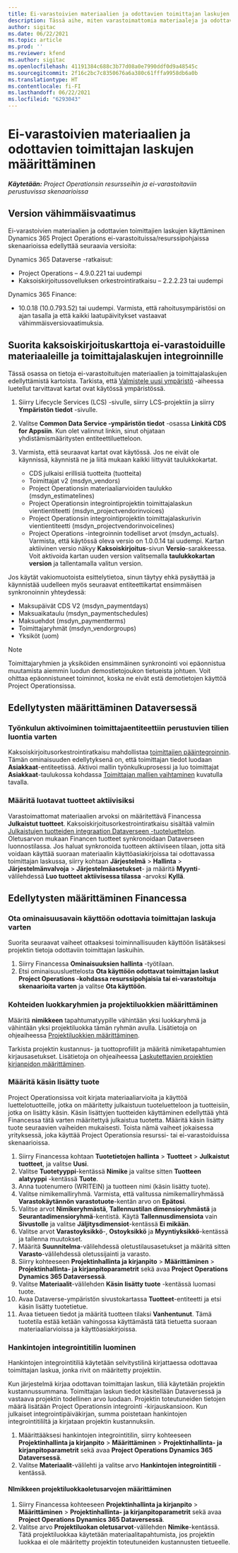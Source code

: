 ```yaml
---
title: Ei-varastoivien materiaalien ja odottavien toimittajan laskujen määrittäminen
description: Tässä aihe, miten varastoimattomia materiaaleja ja odottavia toimittajan laskuja voi ottaa käyttöön.
author: sigitac
ms.date: 06/22/2021
ms.topic: article
ms.prod: ''
ms.reviewer: kfend
ms.author: sigitac
ms.openlocfilehash: 41191384c688c3b77d08a0e7990ddf0d9a48545c
ms.sourcegitcommit: 2f16c2bc7c8350676a6a380c61fffa9958db6a0b
ms.translationtype: HT
ms.contentlocale: fi-FI
ms.lasthandoff: 06/22/2021
ms.locfileid: "6293043"
---
```

# <a name="configure-non-stocked-materials-and-pending-vendor-invoices"></a>Ei-varastoivien materiaalien ja odottavien toimittajan laskujen määrittäminen

_**Käytetään:** Project Operationsin resursseihin ja ei-varastoitaviin perustuvissa skenaarioissa_

## <a name="minimum-version-requirement"></a>Version vähimmäisvaatimus

Ei-varastoivien materiaalien ja odottavien toimittajien laskujen käyttäminen Dynamics 365 Project Operations ei-varastoituissa/resurssipohjaissa skenaarioissa edellyttää seuraavia versioita:

Dynamics 365 Dataverse -ratkaisut:

- Project Operations – 4.9.0.221 tai uudempi
- Kaksoiskirjoitussovelluksen orkestrointiratkaisu – 2.2.2.23 tai uudempi

Dynamics 365 Finance:
- 10.0.18 (10.0.793.52) tai uudempi. Varmista, että rahoitusympäristösi on ajan tasalla ja että kaikki laatupäivitykset vastaavat vähimmäisversiovaatimuksia.

## <a name="run-dual-write-maps-for-non-stocked-materials-and-vendor-invoice-integration"></a>Suorita kaksoiskirjoituskarttoja ei-varastoiduille materiaaleille ja toimittajalaskujen integroinnille

Tässä osassa on tietoja ei-varastoituitujen materiaalien ja toimittajalaskujen edellyttämistä kartoista. Tarkista, että [Valmistele uusi ympäristö](../environment/resource-provision-new-environment.md#run-project-operations-dual-write-maps) -aiheessa luetellut tarvittavat kartat ovat käytössä ympäristössä.

1. Siirry Lifecycle Services (LCS) -sivulle, siirry LCS-projektiin ja siirry **Ympäristön tiedot** -sivulle.
2. Valitse **Common Data Service -ympäristön tiedot** -osassa **Linkitä CDS for Appsiin**. Kun olet valinnut linkin, sinut ohjataan yhdistämismääritysten entiteettiluetteloon.
3. Varmista, että seuraavat kartat ovat käytössä. Jos ne eivät ole käynnissä, käynnistä ne ja liitä mukaan kaikki liittyvät taulukkokartat.

    - CDS julkaisi erillisiä tuotteita (tuotteita)
    - Toimittajat v2 (msdyn_vendors)
    - Project Operationsin materiaaliarvioiden taulukko (msdyn_estimatelines)
    - Project Operationsin integrointiprojektin toimittajalaskun vientientiteetti (msdyn_projectvendorinvoices)
    - Project Operationsin integrointiprojektin toimittajalaskurivin vientientiteetti (msdyn_projectvendorinvoicelines)
    - Project Operations -integroinnin todelliset arvot (msdyn_actuals). Varmista, että käytössä oleva versio on 1.0.0.14 tai uudempi. Kartan aktiivinen versio näkyy **Kaksoiskirjoitus**-sivun **Versio**-sarakkeessa. Voit aktivoida kartan uuden version valitsemalla **taulukkokartan version** ja tallentamalla valitun version.

Jos käytät vakiomuotoista esittelytietoa, sinun täytyy ehkä pysäyttää ja käynnistää uudelleen myös seuraavat entiteettikartat ensimmäisen synkronoinnin yhteydessä:
  - Maksupäivät CDS V2 (msdyn_paymentdays)
  - Maksuaikataulu (msdyn_paymentschedules)
  - Maksuehdot (msdyn_paymentterms)
  - Toimittajaryhmät (msdyn_vendorgroups)
  - Yksiköt (uom)

> [!NOTE]
> Toimittajaryhmien ja yksiköiden ensimmäinen synkronointi voi epäonnistua muutamista aiemmin luodun demostietojoukon tietueista johtuen. Voit ohittaa epäonnistuneet toiminnot, koska ne eivät estä demotietojen käyttöä Project Operationsissa.

## <a name="configure-prerequisites-in-dataverse"></a>Edellytysten määrittäminen Dataversessä

### <a name="activate-workflow-to-create-accounts-based-on-vendor-entity"></a>Työnkulun aktivoiminen toimittajaentiteettiin perustuvien tilien luontia varten

Kaksoiskirjoitusorkestrointiratkaisu mahdollistaa [toimittajien pääintegroinnin](/dynamics365/fin-ops-core/dev-itpro/data-entities/dual-write/vendor-mapping). Tämän ominaisuuden edellytyksenä on, että toimittajan tiedot luodaan **Asiakkaat**-entiteetissä. Aktivoi mallin työnkulkuprosessi ja luo toimittajat **Asiakkaat**-taulukossa kohdassa [Toimittajan mallien vaihtaminen](/dynamics365/fin-ops-core/dev-itpro/data-entities/dual-write/vendor-switch) kuvatulla tavalla.

### <a name="set-products-to-be-created-as-active"></a>Määritä luotavat tuotteet aktiivisiksi

Varastoimattomat materiaalien arvoksi on määritettävä Financessa **Julkaistut tuotteet**. Kaksoiskirjoitusorkestrointiratkaisu sisältää valmiin [Julkaistujen tuotteiden integraation Dataverseen -tuoteluettelon](/dynamics365/fin-ops-core/dev-itpro/data-entities/dual-write/product-mapping). Oletusarvon mukaan Financen tuotteet synkronoidaan Dataverseen luonnostilassa. Jos haluat synkronoida tuotteen aktiiviseen tilaan, jotta sitä voidaan käyttää suoraan materiaalin käyttöasiakirjoissa tai odottavassa toimittajan laskussa, siirry kohtaan **Järjestelmä** > **Hallinta** > **Järjestelmänvalvoja** > **Järjestelmäasetukset**- ja määritä **Myynti**-välilehdessä **Luo tuotteet aktiivisessa tilassa** -arvoksi **Kyllä**.

## <a name="configure-prerequisites-in-finance"></a>Edellytysten määrittäminen Financessa

### <a name="enable-the-feature-key-for-pending-vendor-invoices"></a>Ota ominaisuusavain käyttöön odottavia toimittajan laskuja varten

Suorita seuraavat vaiheet ottaaksesi toiminnallisuuden käyttöön lisätäksesi projektin tietoja odottaviin toimittajan laskuihin.

1. Siirry Financessa **Ominaisuuksien hallinta** -työtilaan.
2. Etsi ominaisuusluettelosta **Ota käyttöön odottavat toimittajan laskut Project Operations -kohdassa resurssipohjaisia tai ei-varastoituja skenaarioita varten** ja valitse **Ota käyttöön**.

### <a name="define-category-groups-and-project-categories-for-items"></a>Kohteiden luokkaryhmien ja projektiluokkien määrittäminen

Määritä **nimikkeen** tapahtumatyypille vähintään yksi luokkaryhmä ja vähintään yksi projektiluokka tämän ryhmän avulla. Lisätietoja on ohjeaiheessa [Projektiluokkien määrittäminen](../project-accounting/configure-project-categories.md#category-groups).

Tarkista projektin kustannus- ja tuottoprofiilit ja määritä nimiketapahtumien kirjausasetukset. Lisätietoja on ohjeaiheessa [Laskutettavien projektien kirjanpidon määrittäminen](../project-accounting/configure-accounting-billable-projects.md).

### <a name="set-up-a-write-in-product"></a>Määritä käsin lisätty tuote

Project Operationsissa voit kirjata materiaaliarvioita ja käyttöä luettelotuotteille, jotka on määritetty julkaistuun tuoteluetteloon ja tuotteisiin, jotka on lisätty käsin. Käsin lisättyjen tuotteiden käyttäminen edellyttää yhtä Financessa tätä varten määritettyä julkaistua tuotetta. Määritä käsin lisätty tuote seuraavien vaiheiden mukaisesti. Toista nämä vaiheet jokaisessa yrityksessä, joka käyttää Project Operationsia resurssi- tai ei-varastoiduissa skenaarioissa.

1. Siirry Financessa kohtaan **Tuotetietojen hallinta** > **Tuotteet** > **Julkaistut tuotteet**, ja valitse **Uusi**.
2. Valitse **Tuotetyyppi**-kentässä **Nimike** ja valitse sitten **Tuotteen alatyyppi** -kentässä **Tuote**.
3. Anna tuotenumero (WRITEIN) ja tuotteen nimi (käsin lisätty tuote).
4. Valitse nimikemalliryhmä. Varmista, että valitussa nimikemalliryhmässä **Varastokäytännön varastotuote**-kentän arvo on **Epätosi**.
5. Valitse arvot **Nimikeryhmästä**, **Tallennustilan dimensioryhmästä** ja **Seurantadimensioryhmä**-kentistä. Käytä **Tallennusdimensiota** vain **Sivustolle** ja valitse **Jäljitysdimensiot**-kentässä **Ei mikään**.
6. Valitse arvot **Varastoyksikkö**-, **Ostoyksikkö** ja **Myyntiyksikkö**-kentässä ja tallenna muutokset.
7. Määritä **Suunnitelma**-välilehdessä oletustilausasetukset ja määritä sitten **Varasto**-välilehdessä oletussijainti ja varasto.
8. Siirry kohteeseen **Projektinhallinta ja kirjanpito** > **Määrittäminen** > **Projektinhallinta- ja kirjanpitoparametrit** sekä avaa **Project Operations Dynamics 365 Dataversessä**. 
9. Valitse **Materiaalit**-välilehden **Käsin lisätty tuote** -kentässä luomasi tuote.
10. Avaa Dataverse-ympäristön sivustokartassa **Tuotteet**-entiteetti ja etsi käsin lisätty tuotetietue. 
11. Avaa tietueen tiedot ja määritä tuotteen tilaksi **Vanhentunut**. Tämä tuotetila estää ketään vahingossa käyttämästä tätä tietuetta suoraan materiaaliarvioissa ja käyttöasiakirjoissa.

### <a name="set-up-a-procurement-integration-account"></a>Hankintojen integrointitilin luominen

Hankintojen integrointitiliä käytetään selvitystilinä kirjattaessa odottavaa toimittajan laskua, jonka rivit on määritetty projektiin.

Kun järjestelmä kirjaa odottavan toimittajan laskun, tiliä käytetään projektin kustannussummana. Toimittajan laskun tiedot käsitellään Dataversessä ja vastaava projektin todellinen arvo luodaan. Projektin toteutuneiden tietojen määrä lisätään Project Operationsin integrointi -kirjauskansioon. Kun julkaiset integrointipäiväkirjan, summa poistetaan hankintojen integrointitililtä ja kirjataan projektin kustannuksiin.

1. Määrittääksesi hankintojen integrointitilin, siirry kohteeseen **Projektinhallinta ja kirjanpito** > **Määrittäminen** > **Projektinhallinta- ja kirjanpitoparametrit** sekä avaa **Project Operations Dynamics 365 Dataversessä**. 
2. Valitse **Materiaalit**-välilehti ja valitse arvo **Hankintojen integrointitili** -kentässä.

#### <a name="set-up-project-category-defaults-for-an-item"></a>NImikkeen projektiluokkaoletusarvojen määrittäminen

1. Siirry Financessa kohteeseen **Projektinhallinta ja kirjanpito** > **Määrittäminen** > **Projektinhallinta- ja kirjanpitoparametrit** sekä avaa **Project Operations Dynamics 365 Dataversessä**. 
2. Valitse arvo **Projektiluokan oletusarvot**-välilehden **Nimike**-kentässä. Tätä projektiluokkaa käytetään materiaalitapahtumista, jos projektin luokkaa ei ole määritetty projektin toteutuneiden kustannusten tietueelle.
